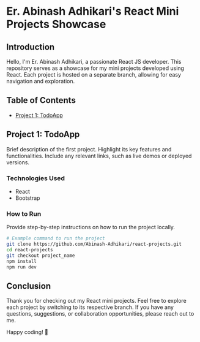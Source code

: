 # Er. Abinash Adhikari's React Mini Projects Showcase

## Introduction

Hello, I'm Er. Abinash Adhikari, a passionate React JS developer. This repository serves as a showcase for my mini projects developed using React. Each project is hosted on a separate branch, allowing for easy navigation and exploration.

## Table of Contents

- [Project 1: TodoApp](#project-1-TodoApp)

## Project 1: TodoApp

Brief description of the first project. Highlight its key features and functionalities. Include any relevant links, such as live demos or deployed versions.

### Technologies Used

- React
- Bootstrap

### How to Run

Provide step-by-step instructions on how to run the project locally.

```bash
# Example command to run the project
git clone https://github.com/Abinash-Adhikari/react-projects.git
cd react-projects 
git checkout project_name
npm install
npm run dev

```

## Conclusion
Thank you for checking out my React mini projects. Feel free to explore each project by switching to its respective branch. If you have any questions, suggestions, or collaboration opportunities, please reach out to me.

Happy coding! 🚀
